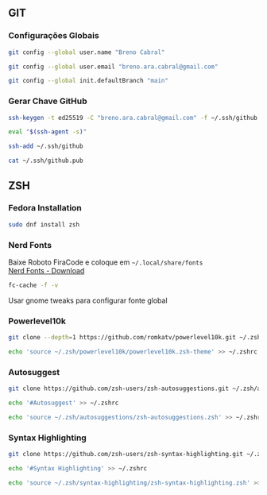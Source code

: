 
## GIT

### Configurações Globais

```sh
git config --global user.name "Breno Cabral"

git config --global user.email "breno.ara.cabral@gmail.com"

git config --global init.defaultBranch "main"
```

### Gerar Chave GitHub

```sh
ssh-keygen -t ed25519 -C "breno.ara.cabral@gmail.com" -f ~/.ssh/github

eval "$(ssh-agent -s)"

ssh-add ~/.ssh/github

cat ~/.ssh/github.pub
```

## ZSH

### Fedora Installation

```sh
sudo dnf install zsh
```

### Nerd Fonts

Baixe Roboto FiraCode e coloque em `~/.local/share/fonts`  
[Nerd Fonts - Download](https://www.nerdfonts.com/font-downloads)

```sh
fc-cache -f -v
```

Usar gnome tweaks para configurar fonte global

### Powerlevel10k

```sh
git clone --depth=1 https://github.com/romkatv/powerlevel10k.git ~/.zsh/powerlevel10k

echo 'source ~/.zsh/powerlevel10k/powerlevel10k.zsh-theme' >> ~/.zshrc
```

### Autosuggest

```sh
git clone https://github.com/zsh-users/zsh-autosuggestions.git ~/.zsh/autosuggestions

echo '#Autosuggest' >> ~/.zshrc

echo 'source ~/.zsh/autosuggestions/zsh-autosuggestions.zsh' >> ~/.zshrc
```

### Syntax Highlighting

```sh
git clone https://github.com/zsh-users/zsh-syntax-highlighting.git ~/.zsh/syntax-highlighting

echo '#Syntax Highlighting' >> ~/.zshrc

echo 'source ~/.zsh/syntax-highlighting/zsh-syntax-highlighting.zsh' >> ~/.zshrc
```

